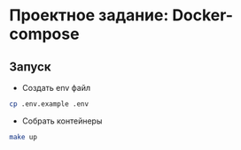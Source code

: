 # Проектное задание: Docker-compose

## Запуск

- Создать env файл
```bash
cp .env.example .env
```

- Собрать контейнеры
```bash
make up
```
